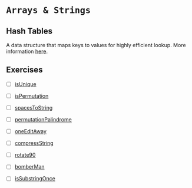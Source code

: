 # `Arrays & Strings`

## Hash Tables

A data structure that maps keys to values for highly efficient lookup. More information [here](https://github.com/rjbernaldo/katalog/tree/master/data-structures/hash-tables.md).

## Exercises
- [ ] [isUnique](https://github.com/rjbernaldo/katalog/blob/master/exercises/arrays-and-strings/ex1.js)
- [ ] [isPermutation](https://github.com/rjbernaldo/katalog/blob/master/exercises/arrays-and-strings/ex2.js)
- [ ] [spacesToString](https://github.com/rjbernaldo/katalog/blob/master/exercises/arrays-and-strings/ex3.js)
- [ ] [permutationPalindrome](https://github.com/rjbernaldo/katalog/blob/master/exercises/arrays-and-strings/ex4.js)

- [ ] [oneEditAway](https://github.com/rjbernaldo/katalog/blob/master/exercises/arrays-and-strings/ex5.js)
- [ ] [compressString](https://github.com/rjbernaldo/katalog/blob/master/exercises/arrays-and-strings/ex6.js)
- [ ] [rotate90](https://github.com/rjbernaldo/katalog/blob/master/exercises/arrays-and-strings/ex7.js)
- [ ] [bomberMan](https://github.com/rjbernaldo/katalog/blob/master/exercises/arrays-and-strings/ex8.js)
- [ ] [isSubstringOnce](https://github.com/rjbernaldo/katalog/blob/master/exercises/arrays-and-strings/ex9.js)
